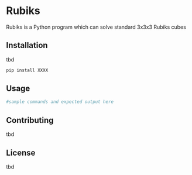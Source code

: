 # Rubiks
Rubiks is a Python program which can solve standard 3x3x3 Rubiks cubes

## Installation
tbd

```bash
pip install XXXX
```

## Usage

```python
#sample commands and expected output here
```

## Contributing
tbd

## License
tbd
